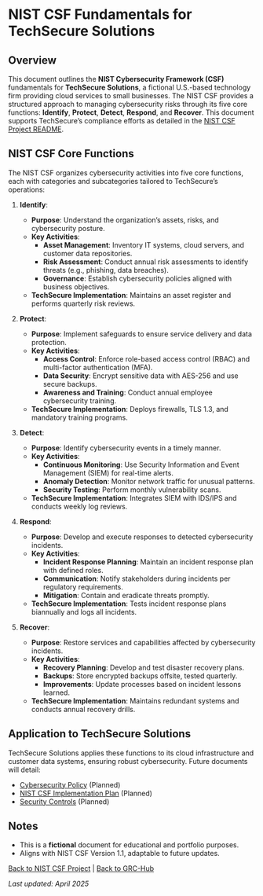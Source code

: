 # NIST CSF Fundamentals for TechSecure Solutions

## Overview
This document outlines the **NIST Cybersecurity Framework (CSF)** fundamentals for **TechSecure Solutions**, a fictional U.S.-based technology firm providing cloud services to small businesses. The NIST CSF provides a structured approach to managing cybersecurity risks through its five core functions: **Identify**, **Protect**, **Detect**, **Respond**, and **Recover**. This document supports TechSecure’s compliance efforts as detailed in the [NIST CSF Project README](../readme.md).

## NIST CSF Core Functions
The NIST CSF organizes cybersecurity activities into five core functions, each with categories and subcategories tailored to TechSecure’s operations:

1. **Identify**:
   - **Purpose**: Understand the organization’s assets, risks, and cybersecurity posture.
   - **Key Activities**:
     - **Asset Management**: Inventory IT systems, cloud servers, and customer data repositories.
     - **Risk Assessment**: Conduct annual risk assessments to identify threats (e.g., phishing, data breaches).
     - **Governance**: Establish cybersecurity policies aligned with business objectives.
   - **TechSecure Implementation**: Maintains an asset register and performs quarterly risk reviews.

2. **Protect**:
   - **Purpose**: Implement safeguards to ensure service delivery and data protection.
   - **Key Activities**:
     - **Access Control**: Enforce role-based access control (RBAC) and multi-factor authentication (MFA).
     - **Data Security**: Encrypt sensitive data with AES-256 and use secure backups.
     - **Awareness and Training**: Conduct annual employee cybersecurity training.
   - **TechSecure Implementation**: Deploys firewalls, TLS 1.3, and mandatory training programs.

3. **Detect**:
   - **Purpose**: Identify cybersecurity events in a timely manner.
   - **Key Activities**:
     - **Continuous Monitoring**: Use Security Information and Event Management (SIEM) for real-time alerts.
     - **Anomaly Detection**: Monitor network traffic for unusual patterns.
     - **Security Testing**: Perform monthly vulnerability scans.
   - **TechSecure Implementation**: Integrates SIEM with IDS/IPS and conducts weekly log reviews.

4. **Respond**:
   - **Purpose**: Develop and execute responses to detected cybersecurity incidents.
   - **Key Activities**:
     - **Incident Response Planning**: Maintain an incident response plan with defined roles.
     - **Communication**: Notify stakeholders during incidents per regulatory requirements.
     - **Mitigation**: Contain and eradicate threats promptly.
   - **TechSecure Implementation**: Tests incident response plans biannually and logs all incidents.

5. **Recover**:
   - **Purpose**: Restore services and capabilities affected by cybersecurity incidents.
   - **Key Activities**:
     - **Recovery Planning**: Develop and test disaster recovery plans.
     - **Backups**: Store encrypted backups offsite, tested quarterly.
     - **Improvements**: Update processes based on incident lessons learned.
   - **TechSecure Implementation**: Maintains redundant systems and conducts annual recovery drills.

## Application to TechSecure Solutions
TechSecure Solutions applies these functions to its cloud infrastructure and customer data systems, ensuring robust cybersecurity. Future documents will detail:
- [Cybersecurity Policy](../policies/cybersecurity-policy.md) (Planned)
- [NIST CSF Implementation Plan](../implementation/nist-csf-plan.md) (Planned)
- [Security Controls](../security-measures/security-controls.md) (Planned)

## Notes
- This is a **fictional** document for educational and portfolio purposes.
- Aligns with NIST CSF Version 1.1, adaptable to future updates.

[Back to NIST CSF Project](../readme.md) | [Back to GRC-Hub](../../README.md)

*Last updated: April 2025*
